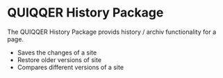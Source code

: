 
# QUIQQER History Package

The QUIQQER History Package provids history / archiv functionality for a page.

+ Saves the changes of a site
+ Restore older versions of site
+ Compares different versions of a site